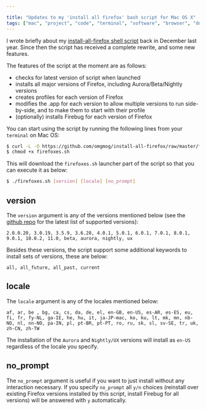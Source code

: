 ```yaml
---

title: "Updates to my 'install all firefox' bash script for Mac OS X"
tags: ["mac", "project", "code", "terminal", "software", "browser", "downloads", "github", "development"]
---
```

I wrote briefly about my [install-all-firefox shell script](/post/bash-script-to-install-all-major-versions-of-firefox-on-osx/) back in December last year. Since then the script has received a complete rewrite, and some new features.

<!-- more -->

The features of the script at the moment are as follows:

- checks for latest version of script when launched
- installs all major versions of Firefox, including Aurora/Beta/Nightly versions
- creates profiles for each version of Firefox
- modifies the .app for each version to allow multiple versions to run side-by-side, and to make them to start with their profile
- (optionally) installs Firebug for each version of Firefox

You can start using the script by running the following lines from your `terminal` on Mac OS:

```bash
$ curl -L -O https://github.com/omgmog/install-all-firefox/raw/master/firefoxes.sh
$ chmod +x firefoxes.sh
```

This will download the `firefoxes.sh` launcher part of the script so that you can execute it as below:

```bash
$ ./firefoxes.sh [version] [locale] [no_prompt]
```

## version
The `version` argument is any of the versions mentioned below (see the [github repo](https://github.com/omgmog/install-all-firefox) for the latest list of supported versions):

```text
2.0.0.20, 3.0.19, 3.5.9, 3.6.28, 4.0.1, 5.0.1, 6.0.1, 7.0.1, 8.0.1, 9.0.1, 10.0.2, 11.0, beta, aurora, nightly, ux
```

Besides these versions, the script support some additional keywords to install sets of versions, these are below:

`all, all_future, all_past, current`

## locale
The `locale` argument is any of the locales mentioned below:

```text
af, ar, be , bg, ca, cs, da, de, el, en-GB, en-US, es-AR, es-ES, eu, fi, fr, fy-NL, ga-IE, he, hu, it, ja-JP-mac, ko, ku, lt, mk, mn, nb-NO, nl, nn-NO, pa-IN, pl, pt-BR, pt-PT, ro, ru, sk, sl, sv-SE, tr, uk, zh-CN, zh-TW
```


The installation of the `Aurora` and `Nightly/UX` versions will install as `en-US` regardless of the locale you specify.

## no_prompt
The `no_prompt` argument is useful if you want to just install without any interaction necessary.  If you specify `no_prompt` all `y/n` choices (reinstall over existing Firefox versions installed by this script, install Firebug for all versions) will be answered with `y` automatically.
